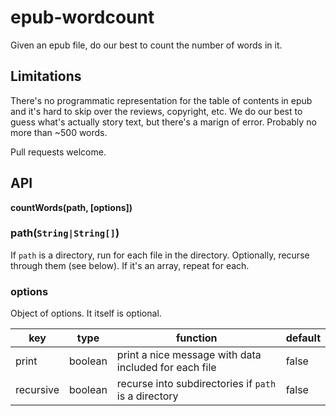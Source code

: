 # epub-wordcount

Given an epub file, do our best to count the number of words in it.

## Limitations

There's no programmatic representation for the table of contents in epub and it's hard to skip over the reviews, copyright, etc. We do our best to guess what's actually story text, but there's a marign of error. Probably no more than ~500 words.

Pull requests welcome.

## API

**countWords(path, [options])**

### path(`String|String[]`)

If `path` is a directory, run for each file in the directory. Optionally, recurse through them (see below). If it's an array, repeat for each.

### options

Object of options. It itself is optional.

| key | type | function | default |
| --- | --- | --- | --- |
print | boolean | print a nice message with data included for each file | false
recursive | boolean | recurse into subdirectories if `path` is a directory | false

